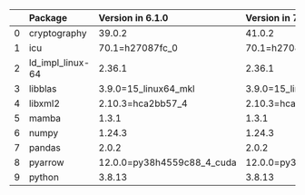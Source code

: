 <!-- markdown-link-check-disable -->

|    | Package          | Version in 6.1.0           | Version in 7.0.0           | Status   |
|---:|:-----------------|:---------------------------|:---------------------------|:---------|
|  0 | cryptography     | 39.0.2                     | 41.0.2                     | UPDATED  |
|  1 | icu              | 70.1=h27087fc_0            | 70.1=h27087fc_0            |          |
|  2 | ld_impl_linux-64 | 2.36.1                     | 2.36.1                     |          |
|  3 | libblas          | 3.9.0=15_linux64_mkl       | 3.9.0=15_linux64_mkl       |          |
|  4 | libxml2          | 2.10.3=hca2bb57_4          | 2.10.3=hca2bb57_4          |          |
|  5 | mamba            | 1.3.1                      | 1.3.1                      |          |
|  6 | numpy            | 1.24.3                     | 1.24.3                     |          |
|  7 | pandas           | 2.0.2                      | 2.0.2                      |          |
|  8 | pyarrow          | 12.0.0=py38h4559c88_4_cuda | 12.0.0=py38h4559c88_4_cuda |          |
|  9 | python           | 3.8.13                     | 3.8.13                     |          |